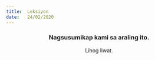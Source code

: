 ```yaml
---
title:  Leksiyon
date:   24/02/2020
---
```


### <center>Nagsusumikap kami sa araling ito.</center>
<center>Lihog liwat.</center>